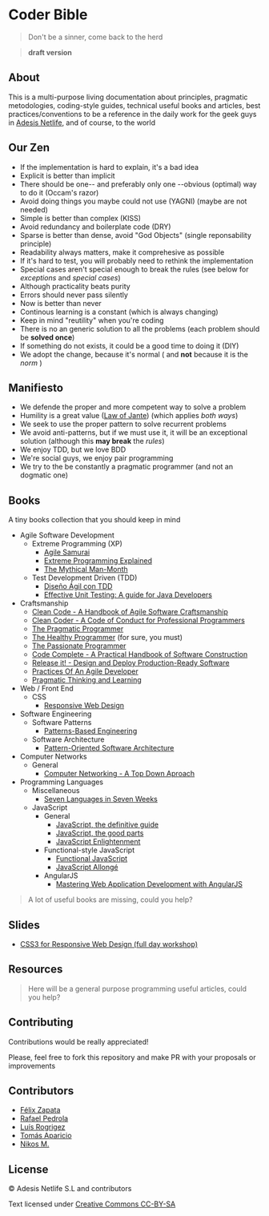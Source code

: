 # Coder Bible

> Don't be a sinner, come back to the herd

> **draft version**

## About

This is a multi-purpose living documentation about principles, pragmatic metodologies, coding-style guides, technical useful books and articles, best practices/conventions to be a reference in the daily work for the geek guys in [Adesis Netlife][adesis], and of course, to the world

## Our Zen

- If the implementation is hard to explain, it's a bad idea
- Explicit is better than implicit
- There should be one-- and preferably only one --obvious (optimal) way to do it (Occam's razor)
- Avoid doing things you maybe could not use (YAGNI) (maybe are not needed)
- Simple is better than complex (KISS)
- Avoid redundancy and boilerplate code (DRY)
- Sparse is better than dense, avoid "God Objects" (single reponsability principle)
- Readability always matters, make it comprehesive as possible
- If it's hard to test, you will probably need to rethink the implementation
- Special cases aren't special enough to break the rules (see below for *exceptions* and *special cases*)
- Although practicality beats purity
- Errors should never pass silently
- Now is better than never
- Continous learning is a constant (which is always changing)
- Keep in mind "reutility" when you're coding
- There is no an generic solution to all the problems (each problem should be **solved once**)
- If something do not exists, it could be a good time to doing it (DIY)
- We adopt the change, because it's normal ( and **not** because it is the *norm* )

## Manifiesto

- We defende the proper and more competent way to solve a problem
- Humility is a great value ([Law of Jante][jante]) (which applies *both ways*)
- We seek to use the proper pattern to solve recurrent problems
- We avoid anti-patterns, but if we must use it, it will be an exceptional solution (although this **may break** the *rules*)
- We enjoy TDD, but we love BDD
- We're social guys, we enjoy pair programming
- We try to the be constantly a pragmatic programmer (and not an dogmatic one)

## Books

A tiny books collection that you should keep in mind

- Agile Software Development
  - Extreme Programming (XP)
    - [Agile Samurai][book-agile-samuri]
    - [Extreme Programming Explained][book-Extreme-Programming-Explained]
    - [The Mythical Man-Month][book-The-Mythical-Man-Month]
  - Test Development Driven (TDD)
    - [Diseño Ágil con TDD][book-Disenio-Agil-con-TDD]
    - [Effective Unit Testing: A guide for Java Developers][book-Effective-Unit-Testing] 
- Craftsmanship
  - [Clean Code - A Handbook of Agile Software Craftsmanship][book-clean-code]
  - [Clean Coder - A Code of Conduct for Professional Programmers][book-clean-coder]
  - [The Pragmatic Programmer][book-pragmatic-programmar]
  - [The Healthy Programmer][book-healthy-programmer] (for sure, you must)
  - [The Passionate Programmer][book-passionate-programmer]
  - [Code Complete - A Practical Handbook of Software Construction][book-Code-Complete]
  - [Release it! - Design and Deploy Production-Ready Software][book-release-it]
  - [Practices Of An Agile Developer][book-practices-of-an-agile-developer]
  - [Pragmatic Thinking and Learning][book-pragmatic-thinking-and-learning]
- Web / Front End
  - CSS
    - [Responsive Web Design][book-rwd]
- Software Engineering
  - Software Patterns
    - [Patterns-Based Engineering][book-patterns-based-engineering]
  - Software Architecture
    - [Pattern-Oriented Software Architecture][book-pattern-oriented-software]
- Computer Networks
  - General
    - [Computer Networking - A Top Down Aproach][book-computer-networking]
- Programming Languages
  - Miscellaneous
    - [Seven Languages in Seven Weeks][book-seven-languages]
  - JavaScript
    - General
      - [JavaScript, the definitive guide][book-javascript-definitive-guide]
      - [JavaScript, the good parts][book-javascript-good-parts]
      - [JavaScript Enlightenment][book-javaScript-enlightenment]
    - Functional-style JavaScript
      - [Functional JavaScript][book-functional-javascript]
      - [JavaScript Allongé][book-javascript-allonge]
    - AngularJS
      - [Mastering Web Application Development with AngularJS][book-angularjs-mastering]

> A lot of useful books are missing, could you help?

## Slides
 - [CSS3 for Responsive Web Design (full day workshop)][slides-andrew]

## Resources

> Here will be a general purpose programming useful articles, could you help?

## Contributing

Contributions would be really appreciated!

Please, feel free to fork this repository and make PR with your proposals or improvements

## Contributors

- [Félix Zapata](https://github.com/felixzapata)
- [Rafael Pedrola](https://github.com/rafinskipg)
- [Luís Rogrigez](https://github.com/seymourpoler)
- [Tomás Aparicio](http://github.com/h2non)
- [Nikos M.](https://github.com/foo123)

## License

© Adesis Netlife S.L and contributors

Text licensed under [Creative Commons CC-BY-SA][license]

[adesis]: http://www.adesis.com
[jante]: https://en.wikipedia.org/wiki/Law_of_Jante
[license]: http://creativecommons.org/licenses/by-nc-sa/3.0/

[book-agile-samuri]: http://pragprog.com/book/jtrap/the-agile-samurai
[book-Extreme-Programming-Explained]: http://www.amazon.com/Extreme-Programming-Explained-Embrace-Edition/dp/0321278658
[book-The-Mythical-Man-Month]: http://www.amazon.com/The-Mythical-Man-Month-Engineering-Anniversary/dp/0201835959

[book-Disenio-Agil-con-TDD]: http://www.dirigidoportests.com/el-libro
[book-Effective-Unit-Testing]:http://www.amazon.com/Effective-Unit-Testing-guide-Developers/dp/1935182579

[book-clean-code]: http://www.amazon.es/Clean-Code-Handbook-Software-Craftsmanship/dp/0132350882
[book-clean-coder]: http://www.amazon.es/Clean-Coder-Conduct-Professional-Programmers/dp/0137081073
[book-pragmatic-programmar]: http://pragprog.com/the-pragmatic-programmer
[book-healthy-programmer]: http://pragprog.com/book/jkthp/the-healthy-programmer
[book-passionate-programmer]: http://pragprog.com/book/cfcar2/the-passionate-programmer
[book-Code-Complete]: http://www.amazon.com/Code-Complete-Practical-Handbook-Construction/dp/0735619670
[book-release-it]: http://www.amazon.co.uk/Release-It-Production-Ready-Pragmatic-Programmers/dp/0978739213/
[book-seven-languages]: http://pragprog.com/book/btlang/seven-languages-in-seven-weeks
[book-practices-of-an-agile-developer]: http://pragprog.com/book/pad/practices-of-an-agile-developer
[book-pragmatic-thinking-and-learning]: http://www.amazon.es/Pragmatic-Thinking-Learning-Refactor-Programmers/dp/1934356050

[book-patterns-based-engineering]: http://patternsbasedengineering.net/
[book-pattern-oriented-software]: http://www.amazon.com/Pattern-Oriented-Software-Architecture-Volume-Patterns/dp/0471958697

[book-computer-networking]: http://www.cp.eng.chula.ac.th/~fyta/663/Curose-Ross%20-%20Computer_Networking_-_A_Top-down_Approach_Featuring_the_Internet__Third_Edition.pdf

[book-javascript-definitive-guide]: http://www.amazon.com/exec/obidos/ASIN/0596101996/wrrrldwideweb
[book-javascript-good-parts]: http://shop.oreilly.com/product/9780596517748.do
[book-javaScript-enlightenment]: http://www.javascriptenlightenment.com/

[book-javascript-allonge]: https://leanpub.com/javascript-allonge
[book-functional-javascript]: http://shop.oreilly.com/product/0636920028857.do

[book-angularjs-mastering]: http://www.packtpub.com/angularjs-web-application-development/book
[book-rwd]: http://www.amazon.com/gp/product/B005SYWGXW/ref=as_li_qf_sp_asin_il_tl?ie=UTF8&camp=1789&creative=9325&creativeASIN=B005SYWGXW&linkCode=as2&tag=wwwawwwardsco-20 
[slides-andrew]: https://speakerdeck.com/malarkey/css3-for-responsive-web-design-full-day-workshop
